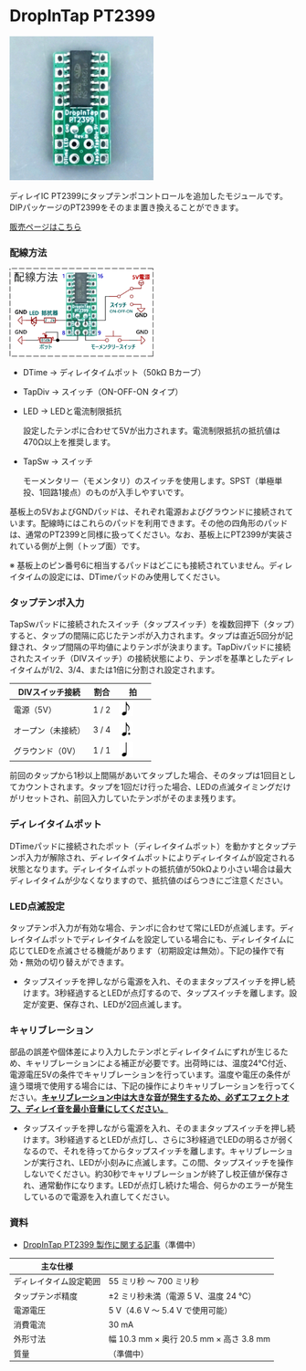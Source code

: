﻿# DropInTap PT2399

<img src="img/pic_DropInTapPT2399.jpg" width="50%"><br>

ディレイIC PT2399にタップテンポコントロールを追加したモジュールです。DIPパッケージのPT2399をそのまま置き換えることができます。

[販売ページはこちら](https://kanengomibako.booth.pm/items/7034304)



### 配線方法

<img src="img/wiring_DropInTapPT2399.png" width="50%"><br>

- DTime → ディレイタイムポット（50kΩ Bカーブ）

- TapDiv → スイッチ（ON-OFF-ON タイプ）

- LED → LEDと電流制限抵抗

  設定したテンポに合わせて5Vが出力されます。電流制限抵抗の抵抗値は470Ω以上を推奨します。

- TapSw → スイッチ

  モーメンタリー（モメンタリ）のスイッチを使用します。SPST（単極単投、1回路1接点）のものが入手しやすいです。

基板上の5VおよびGNDパッドは、それぞれ電源およびグラウンドに接続されています。配線時にはこれらのパッドを利用できます。その他の四角形のパッドは、通常のPT2399と同様に扱ってください。なお、基板上にPT2399が実装されている側が上側（トップ面）です。

※ 基板上のピン番号6に相当するパッドはどこにも接続されていません。ディレイタイムの設定には、DTimeパッドのみ使用してください。



### タップテンポ入力
TapSwパッドに接続されたスイッチ（タップスイッチ）を複数回押下（タップ）すると、タップの間隔に応じたテンポが入力されます。タップは直近5回分が記録され、タップ間隔の平均値によりテンポが決まります。TapDivパッドに接続されたスイッチ（DIVスイッチ）の接続状態により、テンポを基準としたディレイタイムが1/2、3/4、または1倍に分割され設定されます。

| DIVスイッチ接続    | 割合  | 拍                                           |
| ------------------ | ----- | -------------------------------------------- |
| 電源（5V）         | 1 / 2 | <img src="img/hachibu.png" width="50%">      |
| オープン（未接続） | 3 / 4 | <img src="img/futenhachibu.png" width="50%"> |
| グラウンド（0V）   | 1 / 1 | <img src="img/shibu.png" width="50%">        |

前回のタップから1秒以上間隔があいてタップした場合、そのタップは1回目としてカウントされます。タップを1回だけ行った場合、LEDの点滅タイミングだけがリセットされ、前回入力していたテンポがそのまま残ります。



### ディレイタイムポット

DTimeパッドに接続されたポット（ディレイタイムポット）を動かすとタップテンポ入力が解除され、ディレイタイムポットによりディレイタイムが設定される状態となります。ディレイタイムポットの抵抗値が50kΩより小さい場合は最大ディレイタイムが少なくなりますので、抵抗値のばらつきにご注意ください。



### LED点滅設定
タップテンポ入力が有効な場合、テンポに合わせて常にLEDが点滅します。ディレイタイムポットでディレイタイムを設定している場合にも、ディレイタイムに応じてLEDを点滅させる機能があります（初期設定は無効）。下記の操作で有効・無効の切り替えができます。

- タップスイッチを押しながら電源を入れ、そのままタップスイッチを押し続けます。3秒経過するとLEDが点灯するので、タップスイッチを離します。設定が変更、保存され、LEDが2回点滅します。



### キャリブレーション

部品の誤差や個体差により入力したテンポとディレイタイムにずれが生じるため、キャリブレーションによる補正が必要です。出荷時には、温度24℃付近、電源電圧5Vの条件でキャリブレーションを行っています。温度や電圧の条件が違う環境で使用する場合には、下記の操作によりキャリブレーションを行ってください。**<u>キャリブレーション中は大きな音が発生するため、必ずエフェクトオフ、ディレイ音を最小音量にしてください。</u>**

- タップスイッチを押しながら電源を入れ、そのままタップスイッチを押し続けます。3秒経過するとLEDが点灯し、さらに3秒経過でLEDの明るさが弱くなるので、それを待ってからタップスイッチを離します。キャリブレーションが実行され、LEDが小刻みに点滅します。この間、タップスイッチを操作しないでください。約30秒でキャリブレーションが終了し校正値が保存され、通常動作になります。LEDが点灯し続けた場合、何らかのエラーが発生しているので電源を入れ直してください。




### 資料
- [DropInTap PT2399 製作に関する記事]()（準備中）




| 主な仕様 |  |
| - | - |
| ディレイタイム設定範囲 | 55 ミリ秒 ～ 700 ミリ秒 |
| タップテンポ精度 | ±2 ミリ秒未満（電源 5 V、温度 24 ℃） |
| 電源電圧 | 5 V（4.6 V ～ 5.4 V で使用可能） |
| 消費電流 | 30 mA |
| 外形寸法 | 幅 10.3 mm × 奥行 20.5 mm × 高さ 3.8 mm |
| 質量 | （準備中） |
